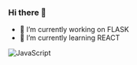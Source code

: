### Hi there 👋

- 🔭 I’m currently working on FLASK
- 🌱 I’m currently learning REACT


![JavaScript](https://img.shields.io/badge/-JavaScript-yellow?style=flat&logo=javascript&logoColor=white)


